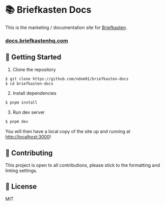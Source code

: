 # 📚 Briefkasten Docs

This is the marketing / documentation site for [Briefkasten](https://github.com/ndom91/briefkasten).

### [docs.briefkastenhq.com](https://docs.briefkastenhq.com)

## 🚀 Getting Started

1. Clone the repository

```bash
$ git clone https://github.com/ndom91/briefkasten-docs
$ cd briefkasten-docs
```

2. Install dependencies

```bash
$ pnpm install
```

3. Run dev server

```bash
$ pnpm dev
```

You will then have a local copy of the site up and running at [http://localhost:3000](http://localhost:3000)!

## 🎩 Contributing

This project is open to all contributions, please stick to the formatting and linting settings.

## 📝 License

MIT
